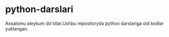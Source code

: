 # python-darslari
Assalomu aleykum do'stlar.Ushbu repositoryda python darslariga oid kodlar yuklangan.
